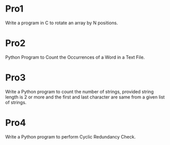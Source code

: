 # Pro1
Write a program in C to rotate an array by N positions.

# Pro2
Python Program to Count the Occurrences of a Word in a Text File.

# Pro3
Write a Python program to count the number of strings, provided string length is 2 or more and the first and last character are same from a given list of strings.

# Pro4
Write a Python program to perform Cyclic Redundancy Check.
